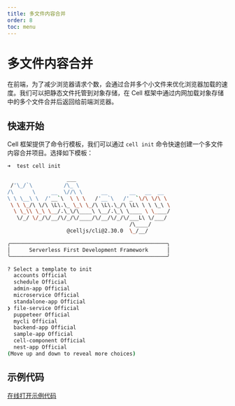 ```yaml
---
title: 多文件内容合并
order: 8
toc: menu
---
```


# 多文件内容合并

在前端，为了减少浏览器请求个数，会通过合并多个小文件来优化浏览器加载的速度。我们可以把静态文件托管到对象存储，在 Cell 框架中通过内网加载对象存储中的多个文件合并后返回给前端浏览器。


## 快速开始


Cell 框架提供了命令行模板，我们可以通过 `cell init` 命令快速创建一个多文件内容合并项目。选择如下模板：
```bash
➜  test cell init

                   ___
 /'\_/`\          /\_ \
/\      \     __  \//\ \      __       __   __  __
\ \ \__\ \  /'__`\  \ \ \   /'__`\   /'_ `\/\ \/\ \
 \ \ \_/\ \/\ \L\.\_ \_\ \_/\ \L\.\_/\ \L\ \ \ \_\ \
  \ \_\\ \_\ \__/.\_\/\____\ \__/.\_\ \____ \ \____/
   \/_/ \/_/\/__/\/_/\/____/\/__/\/_/\/___L\ \/___/
                                       /\____/
                   @celljs/cli@2.30.0  \_/__/

╭──────────────────────────────────────────────────╮
│      Serverless First Development Framework      │
╰──────────────────────────────────────────────────╯

? Select a template to init
  accounts Official
  schedule Official
  admin-app Official
  microservice Official
  standalone-app Official
❯ file-service Official
  puppeteer Official
  mycli Official
  backend-app Official
  sample-app Official
  cell-component Official
  nest-app Official
(Move up and down to reveal more choices)
```
## 示例代码


[在线打开示例代码](https://cloud.cellbang.com/?share=c93c311b-d692-4ac9-8800-38d9ccae4ee6#/templates/file-service)


